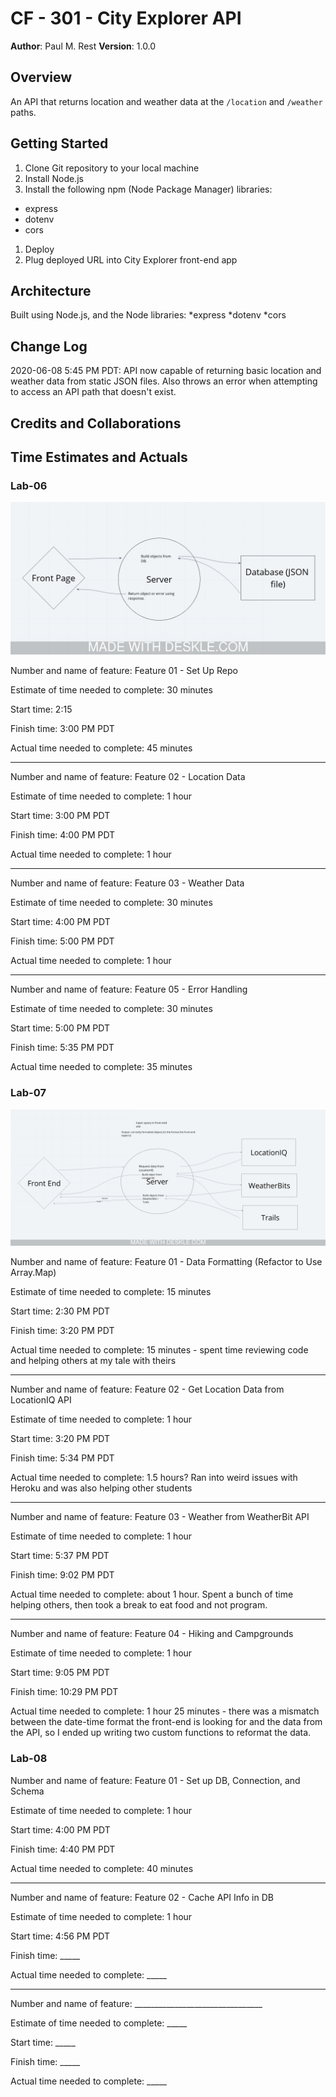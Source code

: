 # CF - 301 - City Explorer API

**Author**: Paul M. Rest
**Version**: 1.0.0

## Overview
An API that returns location and weather data at the `/location` and `/weather` paths.

## Getting Started
1. Clone Git repository to your local machine
1. Install Node.js
1. Install the following npm (Node Package Manager) libraries:
* express
* dotenv
* cors
1. Deploy
1. Plug deployed URL into City Explorer front-end app

## Architecture
Built using Node.js, and the Node libraries:
*express
*dotenv
*cors

## Change Log
2020-06-08 5:45 PM PDT: API now capable of returning basic location and weather data from static JSON files. Also throws an error when
attempting to access an API path that doesn't exist.

## Credits and Collaborations


## Time Estimates and Actuals

### Lab-06

![Lab 06 - Whiteboard](images/Lab06-Whiteboard.jpeg)

Number and name of feature: Feature 01 - Set Up Repo

Estimate of time needed to complete: 30 minutes

Start time: 2:15

Finish time: 3:00 PM PDT

Actual time needed to complete: 45 minutes

***

Number and name of feature: Feature 02 - Location Data

Estimate of time needed to complete: 1 hour

Start time: 3:00 PM PDT

Finish time: 4:00 PM PDT

Actual time needed to complete: 1 hour

***

Number and name of feature: Feature 03 - Weather Data

Estimate of time needed to complete: 30 minutes

Start time: 4:00 PM PDT

Finish time: 5:00 PM PDT

Actual time needed to complete: 1 hour

***

Number and name of feature: Feature 05 - Error Handling

Estimate of time needed to complete: 30 minutes

Start time: 5:00 PM PDT

Finish time: 5:35 PM PDT

Actual time needed to complete: 35 minutes

### Lab-07

![Lab 07 - Whiteboard](images/Lab07-Whiteboard.jpeg)

Number and name of feature: Feature 01 - Data Formatting (Refactor to Use Array.Map)

Estimate of time needed to complete: 15 minutes

Start time: 2:30 PM PDT

Finish time: 3:20 PM PDT

Actual time needed to complete: 15 minutes - spent time reviewing code and helping others at my tale with theirs

***

Number and name of feature: Feature 02 - Get Location Data from LocationIQ API

Estimate of time needed to complete: 1 hour

Start time: 3:20 PM PDT

Finish time: 5:34 PM PDT

Actual time needed to complete: 1.5 hours? Ran into weird issues with Heroku and was also helping other students

***

Number and name of feature: Feature 03 - Weather from WeatherBit API

Estimate of time needed to complete: 1 hour

Start time: 5:37 PM PDT

Finish time: 9:02 PM PDT

Actual time needed to complete: about 1 hour. Spent a bunch of time helping others, then took a break to eat food and not program.

***

Number and name of feature: Feature 04 - Hiking and Campgrounds

Estimate of time needed to complete: 1 hour

Start time: 9:05 PM PDT

Finish time: 10:29 PM PDT

Actual time needed to complete: 1 hour 25 minutes - there was a mismatch between the date-time format the front-end is looking for and the data from the API, so I ended up writing two custom functions to reformat the data.

### Lab-08

Number and name of feature: Feature 01 - Set up DB, Connection, and Schema

Estimate of time needed to complete: 1 hour

Start time: 4:00 PM PDT

Finish time: 4:40 PM PDT

Actual time needed to complete: 40 minutes

***

Number and name of feature: Feature 02 - Cache API Info in DB

Estimate of time needed to complete: 1 hour

Start time: 4:56 PM PDT

Finish time: _____

Actual time needed to complete: _____

***

Number and name of feature: ________________________________

Estimate of time needed to complete: _____

Start time: _____

Finish time: _____

Actual time needed to complete: _____